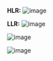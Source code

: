 **HLR:**
![image](https://user-images.githubusercontent.com/78857588/111020449-f2439280-83eb-11eb-87e1-2d5fe691424c.png)


**LLR:**
![image](https://user-images.githubusercontent.com/78857588/111020477-2f0f8980-83ec-11eb-972c-a81b80c1d926.png)

![image](https://user-images.githubusercontent.com/78857588/111020486-48b0d100-83ec-11eb-99a0-8ce8aacb5afe.png)


![image](https://user-images.githubusercontent.com/78857077/110974505-9db8fc80-8384-11eb-8388-0363dbd358da.png)




